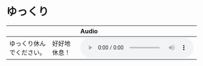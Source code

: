 # ゆっくり

|                          |              | Audio                                                                                                        |
| :----------------------- | :----------- | :----------------------------------------------------------------------------------------------------------- |
| ゆっくり休んでください。 | 好好地休息！ | <audio src="http://dict.youdao.com/dictvoice?le=jap&audio=ゆっくり休んでください。&type=3" controls></audio> |
